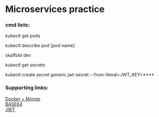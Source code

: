 # Microservices practice

<h3 align="left">cmd lists:</h3>

<p align="left">kubectl get pods</p>
<p align="left">kubectl describe pod [pod name]</p>
<p align="left">skaffold dev</p>

<p align="left">kubectl get secrets</p>
<p align="left">kubectl create secret generic jwt-secret --from-literal=JWT_KEY=****</p>
<h3 align="left">Supporting links:</h3>

[Docker + Mongo](https://hub.docker.com/_/mongo) <br />
[BASE64](https://www.base64decode.org/)  <br />
[JWT](https://jwt.io/)  <br />
